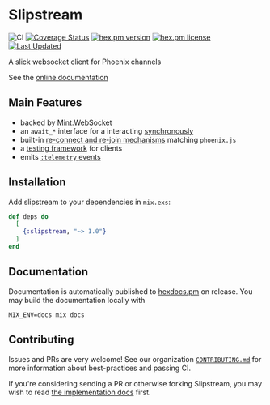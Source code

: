 # Slipstream

![CI](https://github.com/NFIBrokerage/slipstream/workflows/CI/badge.svg)
[![Coverage Status](https://coveralls.io/repos/github/NFIBrokerage/slipstream/badge.svg)](https://coveralls.io/github/NFIBrokerage/slipstream)
[![hex.pm version](https://img.shields.io/hexpm/v/slipstream.svg)](https://hex.pm/packages/slipstream)
[![hex.pm license](https://img.shields.io/hexpm/l/slipstream.svg)](https://github.com/NFIBrokerage/slipstream/blob/main/LICENSE)
[![Last Updated](https://img.shields.io/github/last-commit/NFIBrokerage/slipstream.svg)](https://github.com/NFIBrokerage/slipstream/commits/main)

A slick websocket client for Phoenix channels

See the [online documentation](https://hexdocs.pm/slipstream)

## Main Features

- backed by [Mint.WebSocket](https://github.com/NFIBrokerage/mint_web_socket)
- an `await_*` interface for a interacting [synchronously](https://hexdocs.pm/slipstream/Slipstream.html#module-synchronicity)
- built-in [re-connect and re-join mechanisms](https://hexdocs.pm/slipstream/Slipstream.html#module-retry-mechanisms) matching `phoenix.js`
- a [testing framework](https://hexdocs.pm/slipstream/Slipstream.SocketTest.html#content) for clients
- emits [`:telemetry` events](https://hexdocs.pm/slipstream/telemetry.html#content)

## Installation

Add slipstream to your dependencies in `mix.exs`:

```elixir
def deps do
  [
    {:slipstream, "~> 1.0"}
  ]
end
```

## Documentation

Documentation is automatically published to
[hexdocs.pm](https://hexdocs.pm/slipstream) on release. You may build the
documentation locally with

```
MIX_ENV=docs mix docs
```

## Contributing

Issues and PRs are very welcome! See our organization
[`CONTRIBUTING.md`](https://github.com/NFIBrokerage/.github/blob/main/CONTRIBUTING.md)
for more information about best-practices and passing CI.

If you're considering sending a PR or otherwise forking Slipstream, you may
wish to read [the implementation docs](guides/implementation.md) first.
